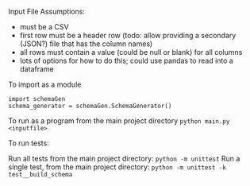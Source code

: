 

Input File Assumptions:

- must be a CSV
- first row must be a header row (todo: allow providing a secondary (JSON?) file that has the column names)
- all rows must contain a value (could be null or blank) for all columns
- lots of options for how to do this; could use pandas to read into a dataframe

To import as a module

```
import schemaGen
schema_generator = schemaGen.SchemaGenerator()
```

To run as a program
from the main project directory
`python main.py <inputfile>`

To run tests:

Run all tests from the main project directory:
`python -m unittest`
Run a single test, from the main project directory:
`python -m unittest -k test__build_schema`
